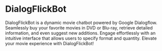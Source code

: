 # DialogFlickBot
DialogFlickBot is a dynamic movie chatbot powered by Google Dialogflow. Seamlessly buy your favorite movies in DVD or Blu-ray, retrieve detailed information, and even suggest new additions. Engage effortlessly with an intuitive interface that allows users to specify format and quantity. Elevate your movie experience with DialogFlickBot! 
